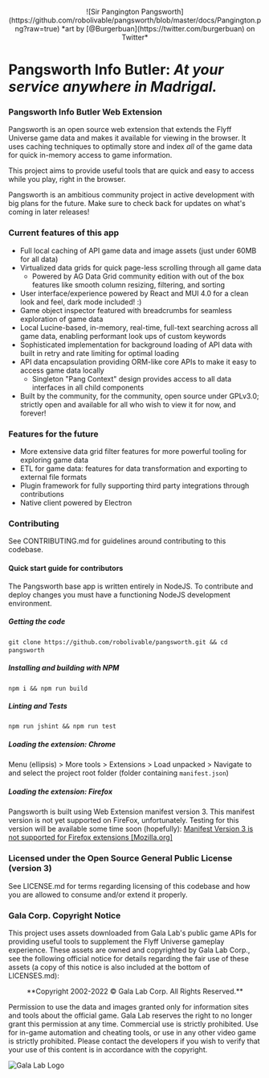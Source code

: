 <p align="center">
![Sir Pangington Pangsworth](https://github.com/robolivable/pangsworth/blob/master/docs/Pangington.png?raw=true)
*art by [@Burgerbuan](https://twitter.com/burgerbuan) on Twitter*
</p>

# Pangsworth Info Butler: *At your service anywhere in Madrigal.*

### Pangsworth Info Butler Web Extension
Pangsworth is an open source web extension that extends the Flyff Universe game data and makes it available for viewing in the browser. It uses caching techniques to optimally store and index *all* of the game data for quick in-memory access to game information.

This project aims to provide useful tools that are quick and easy to access while you play, right in the browser.

Pangsworth is an ambitious community project in active development with big plans for the future. Make sure to check back for updates on what's coming in later releases!

### Current features of this app
- Full local caching of API game data and image assets (just under 60MB for all data)
- Virtualized data grids for quick page-less scrolling through all game data
  - Powered by AG Data Grid community edition with out of the box features like smooth column resizing, filtering, and sorting
- User interface/experience powered by React and MUI 4.0 for a clean look and feel, dark mode included! :)
- Game object inspector featured with breadcrumbs for seamless exploration of game data
- Local Lucine-based, in-memory, real-time, full-text searching across all game data, enabling performant look ups of custom keywords
- Sophisticated implementation for background loading of API data with built in retry and rate limiting for optimal loading
- API data encapsulation providing ORM-like core APIs to make it easy to access game data locally
  - Singleton "Pang Context" design provides access to all data interfaces in all child components
- Built by the community, for the community, open source under GPLv3.0; strictly open and available for all who wish to view it for now, and forever!

### Features for the future
- More extensive data grid filter features for more powerful tooling for exploring game data
- ETL for game data: features for data transformation and exporting to external file formats
- Plugin framework for fully supporting third party integrations through contributions
- Native client powered by Electron

### Contributing
See CONTRIBUTING.md for guidelines around contributing to this codebase.

#### Quick start guide for contributors
The Pangsworth base app is written entirely in NodeJS. To contribute and deploy changes you must have a functioning NodeJS development environment.

##### Getting the code
```
git clone https://github.com/robolivable/pangsworth.git && cd pangsworth
```

##### Installing and building with NPM
```
npm i && npm run build
```

##### Linting and Tests
```
npm run jshint && npm run test
```

##### Loading the extension: Chrome
Menu (ellipsis) > More tools > Extensions > Load unpacked > Navigate to and select the project root folder (folder containing `manifest.json`)

##### Loading the extension: Firefox
Pangsworth is built using Web Extension manifest version 3. This manifest version is not yet supported on FireFox, unfortunately. Testing for this version will be available some time soon (hopefully): [Manifest Version 3 is not supported for Firefox extensions [Mozilla.org]](https://discourse.mozilla.org/t/manifest-version-3-is-not-supported-for-firefox-extensions/80651/5)

### Licensed under the Open Source General Public License (version 3)
See LICENSE.md for terms regarding licensing of this codebase and how you are allowed to consume and/or extend it properly.

### Gala Corp. Copyright Notice
This project uses assets downloaded from Gala Lab's public game APIs for providing useful tools to supplement the Flyff Universe gameplay experience. These assets are owned and copyrighted by Gala Lab Corp., see the following official notice for details regarding the fair use of these assets (a copy of this notice is also included at the bottom of LICENSES.md):

<p  align="center">
**Copyright 2002-2022 © Gala Lab Corp. All Rights Reserved.**
</p>
Permission to use the data and images granted only for information sites and tools about the official game. Gala Lab reserves the right to no longer grant this permission at any time. Commercial use is strictly prohibited. Use for in-game automation and cheating tools, or use in any other video game is strictly prohibited. Please contact the developers if you wish to verify that your use of this content is in accordance with the copyright.

![Gala Lab Logo](https://lh3.googleusercontent.com/X1lOAnKqF51Ngrb4zRYKpWGwc5znNcWc-77eWBpoN_uQc9guiEZTSOaQKpAxJ0ClcyPiF1Tl8qRxsFeXWocAZh-vEFtMe4WNllKqV9g0CQMaf2pHCLNCjvtiZyJHWn1sBKy4EbLOahSV-8HjiA)
